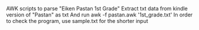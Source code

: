 AWK scripts to parse "Eiken Pastan 1st Grade"
Extract txt data from kindle version of "Pastan" as txt
And run
awk -f pastan.awk '1st_grade.txt'
In order to check the program, use sample.txt for the shorter input

